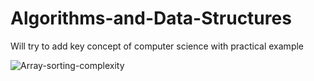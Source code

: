 # Algorithms-and-Data-Structures

Will try to add key concept of computer science with practical example

![Array-sorting-complexity](https://imgur.com/xgKjTyt)

